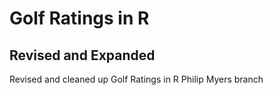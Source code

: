 # Golf Ratings in R
## Revised and Expanded

Revised and cleaned up Golf Ratings in R
Philip Myers branch